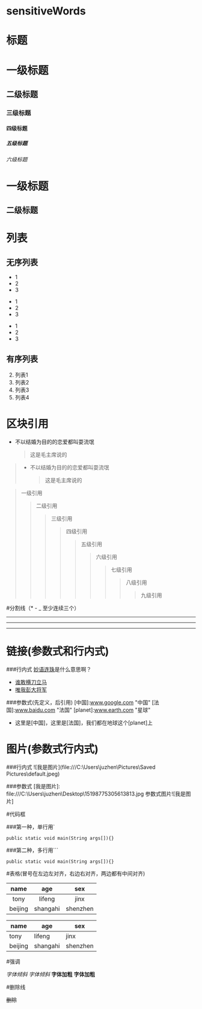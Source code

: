# sensitiveWords

# 标题

# 一级标题
## 二级标题
### 三级标题
#### 四级标题
##### 五级标题
###### 六级标题

一级标题
======
二级标题
-------


# 列表

## 无序列表
* 1
* 2
* 3
+ 1
+ 2
+ 3
- 1
- 2
- 3

## 有序列表
2. 列表1
1. 列表2
1. 列表3
1. 列表4


# 区块引用

* 不以结婚为目的的恋爱都叫耍流氓
    >这是毛主席说的
    
>* 不以结婚为目的的恋爱都叫耍流氓
>   >这是毛主席说的

>一级引用
>  > 二级引用
>>>三级引用
>>>>四级引用
>>>>>五级引用
>>>>>>六级引用
>>>>>>>七级引用
>>>>>>>>八级引用
>>>>>>>>>九级引用

#分割线（* - _ 至少连续三个）

***
---
___

# 链接(参数式和行内式)

###行内式
[妙语连珠](www.baidu.com)是什么意思啊？

- [谁敢横刀立马](www.google.com)
- [唯我彭大将军](www.google.com)

###参数式(先定义，后引用)
   [中国]:www.google.com "中国"
   [法国]:www.baidu.com "法国"
   [planet]:www.earth.com "星球"
- 这里是[中国]，这里是[法国]，我们都在地球这个[planet]上
      

# 图片(参数式行内式)

###行内式
![我是图片](file:///C:\Users\juzhen\Pictures\Saved Pictures\default.jpeg)

###参数式
[我是图片]: file:///C:\Users\juzhen\Desktop\15198775305613813.jpg
参数式图片![我是图片]


#代码框

###第一种，单行用`

`
public static void main(String args[]){}
` 

###第二种，多行用```
``` 可以写注释
public static void main(String args[]){}
```

#表格(冒号在左边左对齐，右边右对齐，两边都有中间对齐)

name | age | sex
:---:|:---:|:---:
tony|lifeng|jinx
beijing|shangahi|shenzhen

name | age | sex
----- | -----  | ---
tony|lifeng|jinx
beijing|shangahi|shenzhen



#强调

*字体倾斜*
_字体倾斜_
**字体加粗**
__字体加粗__



#删除线

~~删除~~


